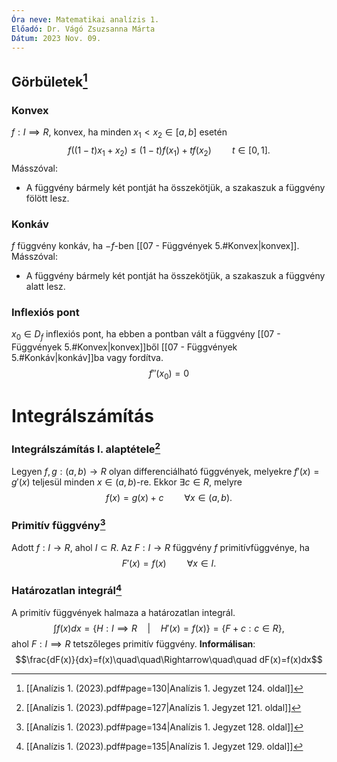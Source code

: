 ```yaml
---
Óra neve: Matematikai analízis 1.
Előadó: Dr. Vágó Zsuzsanna Márta
Dátum: 2023 Nov. 09.
---
```

## Görbületek[^1]
### Konvex
$f: I\implies R$, konvex, ha minden $x_1<x_2\in[a, b]$ esetén
$$f((1-t)x_1+x_2)\leq(1-t)f(x_1)+tf(x_2)\quad\quad t\in[0,1].$$
Másszóval:
- A függvény bármely két pontját ha összekötjük, a szakaszuk a függvény fölött lesz.
### Konkáv
$f$ függvény konkáv, ha $-f$-ben [[07 - Függvények 5.#Konvex|konvex]].
Másszóval:
- A függvény bármely két pontját ha összekötjük, a szakaszuk a függvény alatt lesz.
### Inflexiós pont
$x_0\in D_f$ inflexiós pont, ha ebben a pontban vált a függvény [[07 - Függvények 5.#Konvex|konvex]]ből [[07 - Függvények 5.#Konkáv|konkáv]]ba vagy fordítva.
$$f''(x_0)=0$$
# Integrálszámítás
### Integrálszámítás I. alaptétele[^2]
Legyen $f,g: (a,b)\to R$ olyan differenciálható függvények, melyekre $f'(x)=g'(x)$ teljesül minden $x\in(a,b)$-re. Ekkor $\exists c\in R$, melyre
$$f(x)=g(x)+c\quad\quad\forall x\in(a,b).$$
### Primitív függvény[^3]
Adott $f: I\to R$, ahol $I\subset R$. Az $F: I\to R$ függvény $f$ primitívfüggvénye, ha
$$F'(x)=f(x)\quad\quad\forall x\in I.$$
### Határozatlan integrál[^4]
A primitív függvények halmaza a határozatlan integrál.
$$\int{f(x)dx=\{H: I\implies R\quad|\quad H'(x)= f(x)\}}=\{F+c: c\in R\},$$
ahol $F: I\implies R$ tetszőleges primitív függvény.
**Informálisan**:
$$\frac{dF(x)}{dx}=f(x)\quad\quad\Rightarrow\quad\quad dF(x)=f(x)dx$$

[^1]: [[Analízis 1. (2023).pdf#page=130|Analízis 1. Jegyzet 124. oldal]]
[^2]: [[Analízis 1. (2023).pdf#page=127|Analízis 1. Jegyzet 121. oldal]]
[^3]: [[Analízis 1. (2023).pdf#page=134|Analízis 1. Jegyzet 128. oldal]]
[^4]: [[Analízis 1. (2023).pdf#page=135|Analízis 1. Jegyzet 129. oldal]]